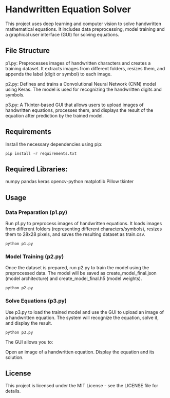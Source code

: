# Handwritten Equation Solver

This project uses deep learning and computer vision to solve handwritten mathematical equations. It includes data preprocessing, model training and a graphical user interface (GUI) for solving equations.

## File Structure

p1.py: Preprocesses images of handwritten characters and creates a training dataset. It extracts images from different folders, resizes them, and appends the label (digit or symbol) to each image.

p2.py: Defines and trains a Convolutional Neural Network (CNN) model using Keras. The model is used for recognizing the handwritten digits and symbols.

p3.py: A Tkinter-based GUI that allows users to upload images of handwritten equations, processes them, and displays the result of the equation after prediction by the trained model.

## Requirements

Install the necessary dependencies using pip:

`pip install -r requirements.txt`

## Required Libraries:

numpy
pandas
keras
opencv-python
matplotlib
Pillow
tkinter

## Usage

### Data Preparation (p1.py)

Run p1.py to preprocess images of handwritten equations. It loads images from different folders (representing different characters/symbols), resizes them to 28x28 pixels, and saves the resulting dataset as train.csv.

`python p1.py`

### Model Training (p2.py)

Once the dataset is prepared, run p2.py to train the model using the preprocessed data. The model will be saved as create_model_final.json (model architecture) and create_model_final.h5 (model weights).

`python p2.py`

### Solve Equations (p3.py)

Use p3.py to load the trained model and use the GUI to upload an image of a handwritten equation. The system will recognize the equation, solve it, and display the result.

`python p3.py`

The GUI allows you to:

Open an image of a handwritten equation.
Display the equation and its solution.

## License

This project is licensed under the MIT License - see the LICENSE file for details.
